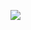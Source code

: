![](http://www.plantuml.com/plantuml/proxy?cache=no&src=https://raw.githubusercontent.com/oleksandrblazhko/ai203-sultanov/Ai203_sultanov_with_laboratory_work_7/2-SoftwareDesign/2.7-PlantUML/UML-Deployment.puml)
